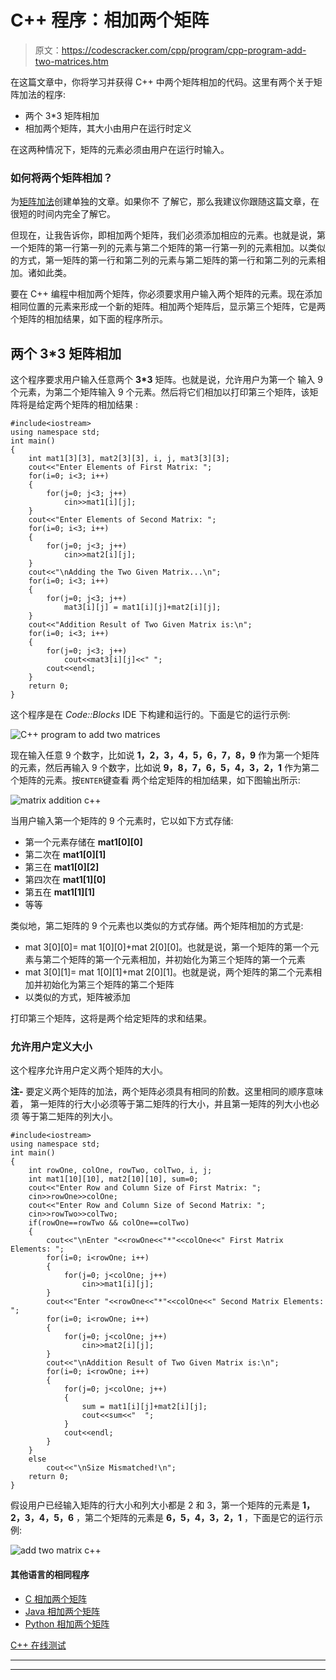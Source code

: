 # C++ 程序：相加两个矩阵

> 原文：<https://codescracker.com/cpp/program/cpp-program-add-two-matrices.htm>

在这篇文章中，你将学习并获得 C++ 中两个矩阵相加的代码。这里有两个关于矩阵加法的程序:

*   两个 3*3 矩阵相加
*   相加两个矩阵，其大小由用户在运行时定义

在这两种情况下，矩阵的元素必须由用户在运行时输入。

### 如何将两个矩阵相加？

为[矩阵加法](/nonprog/matrix-addition.htm)创建单独的文章。如果你不 了解它，那么我建议你跟随这篇文章，在很短的时间内完全了解它。

但现在，让我告诉你，即相加两个矩阵，我们必须添加相应的元素。也就是说，第一个矩阵的第一行第一列的元素与第二个矩阵的第一行第一列的元素相加。以类似的方式，第一矩阵的第一行和第二列的元素与第二矩阵的第一行和第二列的元素相加。诸如此类。

要在 C++ 编程中相加两个矩阵，你必须要求用户输入两个矩阵的元素。现在添加相同位置的元素来形成一个新的矩阵。相加两个矩阵后，显示第三个矩阵，它是两个矩阵的相加结果，如下面的程序所示。

## 两个 3*3 矩阵相加

这个程序要求用户输入任意两个 **3*3** 矩阵。也就是说，允许用户为第一个 输入 9 个元素，为第二个矩阵输入 9 个元素。然后将它们相加以打印第三个矩阵，该矩阵将是给定两个矩阵的相加结果 :

```
#include<iostream>
using namespace std;
int main()
{
    int mat1[3][3], mat2[3][3], i, j, mat3[3][3];
    cout<<"Enter Elements of First Matrix: ";
    for(i=0; i<3; i++)
    {
        for(j=0; j<3; j++)
            cin>>mat1[i][j];
    }
    cout<<"Enter Elements of Second Matrix: ";
    for(i=0; i<3; i++)
    {
        for(j=0; j<3; j++)
            cin>>mat2[i][j];
    }
    cout<<"\nAdding the Two Given Matrix...\n";
    for(i=0; i<3; i++)
    {
        for(j=0; j<3; j++)
            mat3[i][j] = mat1[i][j]+mat2[i][j];
    }
    cout<<"Addition Result of Two Given Matrix is:\n";
    for(i=0; i<3; i++)
    {
        for(j=0; j<3; j++)
            cout<<mat3[i][j]<<" ";
        cout<<endl;
    }
    return 0;
}
```

这个程序是在 *Code::Blocks* IDE 下构建和运行的。下面是它的运行示例:

![C++ program to add two matrices](img/b50893d610701a19dc2dc37412fe3601.png)

现在输入任意 9 个数字，比如说 **1，2，3，4，5，6，7，8，9** 作为第一个矩阵的元素，然后再输入 9 个数字，比如说 **9，8，7，6，5，4，3，2，1** 作为第二个矩阵的元素。按`ENTER`键查看 两个给定矩阵的相加结果，如下图输出所示:

![matrix addition c++](img/e20eee3462e2789eed2806d6ed2186b4.png)

当用户输入第一个矩阵的 9 个元素时，它以如下方式存储:

*   第一个元素存储在 **mat1[0][0]**
*   第二次在 **mat1[0][1]**
*   第三在 **mat1[0][2]**
*   第四次在 **mat1[1][0]**
*   第五在 **mat1[1][1]**
*   等等

类似地，第二矩阵的 9 个元素也以类似的方式存储。两个矩阵相加的方式是:

*   mat 3[0][0]= mat 1[0][0]+mat 2[0][0]。也就是说，第一个矩阵的第一个元素与第二个矩阵的第一个元素相加，并初始化为第三个矩阵的第一个元素
*   mat 3[0][1]= mat 1[0][1]+mat 2[0][1]。也就是说，两个矩阵的第二个元素相加并初始化为第三个矩阵的第二个矩阵
*   以类似的方式，矩阵被添加

打印第三个矩阵，这将是两个给定矩阵的求和结果。

### 允许用户定义大小

这个程序允许用户定义两个矩阵的大小。

**注-** 要定义两个矩阵的加法，两个矩阵必须具有相同的阶数。这里相同的顺序意味着， 第一矩阵的行大小必须等于第二矩阵的行大小，并且第一矩阵的列大小也必须 等于第二矩阵的列大小。

```
#include<iostream>
using namespace std;
int main()
{
    int rowOne, colOne, rowTwo, colTwo, i, j;
    int mat1[10][10], mat2[10][10], sum=0;
    cout<<"Enter Row and Column Size of First Matrix: ";
    cin>>rowOne>>colOne;
    cout<<"Enter Row and Column Size of Second Matrix: ";
    cin>>rowTwo>>colTwo;
    if(rowOne==rowTwo && colOne==colTwo)
    {
        cout<<"\nEnter "<<rowOne<<"*"<<colOne<<" First Matrix Elements: ";
        for(i=0; i<rowOne; i++)
        {
            for(j=0; j<colOne; j++)
                cin>>mat1[i][j];
        }
        cout<<"Enter "<<rowOne<<"*"<<colOne<<" Second Matrix Elements: ";
        for(i=0; i<rowOne; i++)
        {
            for(j=0; j<colOne; j++)
                cin>>mat2[i][j];
        }
        cout<<"\nAddition Result of Two Given Matrix is:\n";
        for(i=0; i<rowOne; i++)
        {
            for(j=0; j<colOne; j++)
            {
                sum = mat1[i][j]+mat2[i][j];
                cout<<sum<<"  ";
            }
            cout<<endl;
        }
    }
    else
        cout<<"\nSize Mismatched!\n";
    return 0;
}
```

假设用户已经输入矩阵的行大小和列大小都是 2 和 3，第一个矩阵的元素是 **1，2，3，4，5，6** ，第二个矩阵的元素是 **6，5，4，3，2，1** ，下面是它的运行示例:

![add two matrix c++](img/8e878051c320c7ae3abe5291fc2b9d0e.png)

#### 其他语言的相同程序

*   [C 相加两个矩阵](/c/program/c-program-add-two-matrices.htm)
*   [Java 相加两个矩阵](/java/program/java-program-add-two-matrices.htm)
*   [Python 相加两个矩阵](/python/program/python-program-add-two-matrices.htm)

[C++ 在线测试](/exam/showtest.php?subid=3)

* * *

* * *